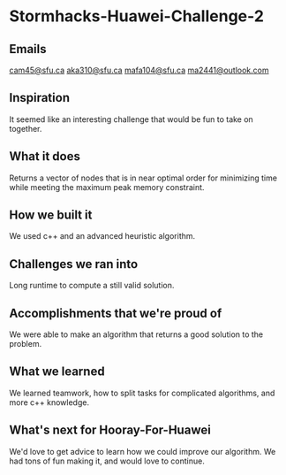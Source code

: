 # Stormhacks-Huawei-Challenge-2
## Emails
cam45@sfu.ca
aka310@sfu.ca
mafa104@sfu.ca
ma2441@outlook.com

## Inspiration
It seemed like an interesting challenge that would be fun to take on together.

## What it does
Returns a vector of nodes that is in near optimal order for minimizing time while meeting the maximum peak memory constraint.

## How we built it
We used c++ and an advanced heuristic algorithm.

## Challenges we ran into
Long runtime to compute a still valid solution.

## Accomplishments that we're proud of
We were able to make an algorithm that returns a good solution to the problem.

## What we learned
We learned teamwork, how to split tasks for complicated algorithms, and more c++ knowledge.

## What's next for Hooray-For-Huawei
We'd love to get advice to learn how we could improve our algorithm. We had tons of fun making it, and would love to continue.
